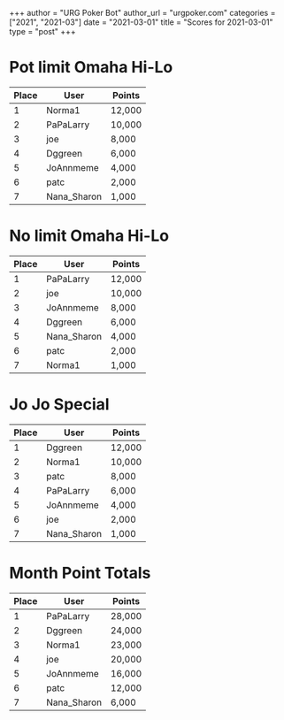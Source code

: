 +++
author = "URG Poker Bot"
author_url = "urgpoker.com"
categories = ["2021", "2021-03"]
date = "2021-03-01"
title = "Scores for 2021-03-01"
type = "post"
+++
# Pot limit Omaha Hi-Lo

| Place | User | Points |
|-------|------|--------|
| 1 | Norma1 | 12,000 |
| 2 | PaPaLarry | 10,000 |
| 3 | joe | 8,000 |
| 4 | Dggreen | 6,000 |
| 5 | JoAnnmeme | 4,000 |
| 6 | patc | 2,000 |
| 7 | Nana_Sharon | 1,000 |

# No limit Omaha Hi-Lo

| Place | User | Points |
|-------|------|--------|
| 1 | PaPaLarry | 12,000 |
| 2 | joe | 10,000 |
| 3 | JoAnnmeme | 8,000 |
| 4 | Dggreen | 6,000 |
| 5 | Nana_Sharon | 4,000 |
| 6 | patc | 2,000 |
| 7 | Norma1 | 1,000 |

# Jo Jo Special

| Place | User | Points |
|-------|------|--------|
| 1 | Dggreen | 12,000 |
| 2 | Norma1 | 10,000 |
| 3 | patc | 8,000 |
| 4 | PaPaLarry | 6,000 |
| 5 | JoAnnmeme | 4,000 |
| 6 | joe | 2,000 |
| 7 | Nana_Sharon | 1,000 |

# Month Point Totals

| Place | User | Points |
|-------|------|--------|
| 1 | PaPaLarry | 28,000 |
| 2 | Dggreen | 24,000 |
| 3 | Norma1 | 23,000 |
| 4 | joe | 20,000 |
| 5 | JoAnnmeme | 16,000 |
| 6 | patc | 12,000 |
| 7 | Nana_Sharon | 6,000 |
